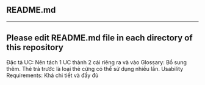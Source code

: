 ## README.md
---
Please edit README.md file in each directory of this repository
---
Đặc tả UC: Nên tách 1 UC thành 2 cái riêng ra và vào
Glossary: Bổ sung thêm. Thẻ trả trước là loại thẻ cứng có thể sử dụng nhiều lần.
Usability Requirements: Khá chi tiết và đầy đủ